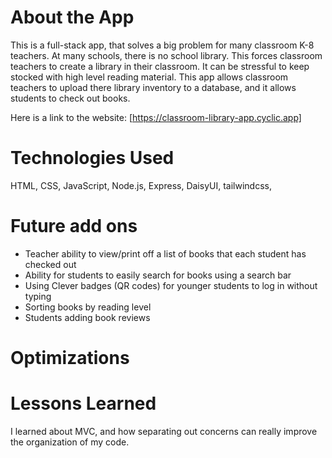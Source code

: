 # About the App

This is a full-stack app, that solves a big problem for many classroom K-8 teachers. At many schools, there is no school library. This forces classroom teachers to create a library in their classroom. It can be stressful to keep stocked with high level reading material. This app allows classroom teachers to upload there library inventory to a database, and it allows students to check out books. 

Here is a link to the website: [https://classroom-library-app.cyclic.app] 

# Technologies Used 

HTML, CSS, JavaScript, Node.js, Express, DaisyUI, tailwindcss, 

# Future add ons 
- Teacher ability to view/print off a list of books that each student has checked out 
- Ability for students to easily search for books using a search bar 
- Using Clever badges (QR codes) for younger students to log in without typing
- Sorting books by reading level 
- Students adding book reviews 

# Optimizations


# Lessons Learned
I learned about MVC, and how separating out concerns can really improve the organization of my code. 
